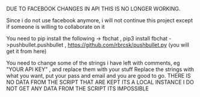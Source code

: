DUE TO FACEBOOK CHANGES IN API THIS IS NO LONGER WORKING.

Since i do not use facebook anymore, i will not continue this project except if someone is willing to collaborate on it

You need to pip install the following
        -> fbchat , pip3 install fbchat
        ->pushbullet.pushbullet , https://github.com/rbrcsk/pushbullet.py (you will get it from here)

You need to change some of the strings i have left with comments, eg "YOUR API KEY" , and replace them with your stuff
Replace the strings with what you want, put your pass and email and you are good to go.
THERE IS NO DATA FROM THE SCRIPT THAT ARE KEPT ITS A LOCAL INSTANCE I DO NOT GET ANY DATA FROM THE SCRIPT ITS IMPOSSIBLE
